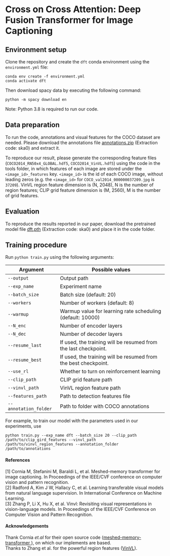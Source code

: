 # Cross on Cross Attention: Deep Fusion Transformer for Image Captioning

## Environment setup
Clone the repository and create the `dft` conda environment using the `environment.yml` file:
```
conda env create -f environment.yml
conda activate dft
```

Then download spacy data by executing the following command:
```
python -m spacy download en
```

Note: Python 3.8 is required to run our code. 


## Data preparation
To run the code, annotations and visual features for the COCO dataset are needed. Please download the annotations file [annotations.zip](https://pan.baidu.com/s/17ik-2OZGFaQ5-AzCCWkL9w) (Extraction code: ska0) and extract it.

To reproduce our result, please generate the corresponding feature files (`COCO2014_RN50x4_GLOBAL.hdf5`, `COCO2014_VinVL.hdf5`) using the code in the tools folder, in which features of each image are stored under the `<image_id>_features` key. `<image_id>` is the id of each COCO image, without leading zeros (e.g. the `<image_id>` for `COCO_val2014_000000037209.jpg` is `37209`). VinVL region feature dimension is (N, 2048), N is the number of region features; CLIP grid feature dimension is (M, 2560), M is the number of grid features.


## Evaluation
To reproduce the results reported in our paper, download the pretrained model file [dft.pth](https://pan.baidu.com/s/17ik-2OZGFaQ5-AzCCWkL9w) (Extraction code: ska0) and place it in the code folder.


## Training procedure
Run `python train.py` using the following arguments:

| Argument | Possible values |
|------|------|
| `--output` | Output path|
| `--exp_name` | Experiment name|
| `--batch_size` | Batch size (default: 20) |
| `--workers` | Number of workers (default: 8) |
| `--warmup` | Warmup value for learning rate scheduling (default: 10000) |
| `--N_enc` | Number of encoder layers|
| `--N_dec` | Number of decoder layers|
| `--resume_last` | If used, the training will be resumed from the last checkpoint. |
| `--resume_best` | If used, the training will be resumed from the best checkpoint. |
| `--use_rl` | Whether to turn on reinforcement learning|
| `--clip_path` | CLIP grid feature path|
| `--vinvl_path` | VinVL region feature path|
| `--features_path` | Path to detection features file |
| `--annotation_folder` | Path to folder with COCO annotations |

For example, to train our model with the parameters used in our experiments, use
```
python train.py --exp_name dft --batch_size 20 --clip_path /path/to/clip_gird_features --vinvl_path /path/to/vinvl_region_features --annotation_folder /path/to/annotations
```

#### References
[1] Cornia M, Stefanini M, Baraldi L, et al. Meshed-memory transformer for image captioning. In Proceedings of the IEEE/CVF conference on computer vision and pattern recognition.  
[2] Radford A, Kim J W, Hallacy C, et al. Learning transferable visual models from natural language supervision. In International Conference on Machine Learning.  
[3] Zhang P, Li X, Hu X, et al. Vinvl: Revisiting visual representations in vision-language models. In Proceedings of the IEEE/CVF Conference on Computer Vision and Pattern Recognition.

#### Acknowledgements
Thank Cornia _et.al_ for their open source code ([meshed-memory-transformer
](https://github.com/aimagelab/meshed-memory-transformer)), on which our implements are based.  
Thanks to Zhang et al. for the powerful region features ([VinVL](https://github.com/pzzhang/VinVL)).
